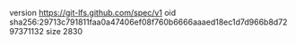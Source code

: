 version https://git-lfs.github.com/spec/v1
oid sha256:29713c791811faa0a47406ef08f760b6666aaaed18ec1d7d966b8d7297371132
size 2830
